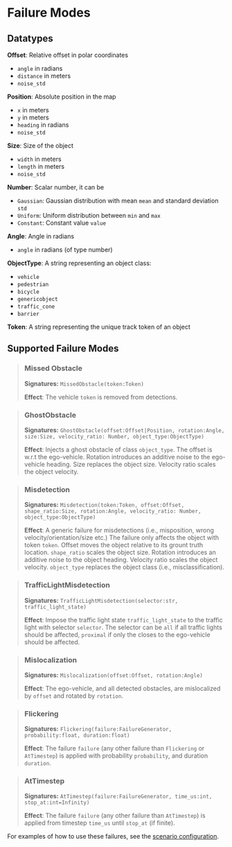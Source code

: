 # Failure Modes

## Datatypes

**Offset**: Relative offset in polar coordinates
- `angle` in radians
- `distance` in meters
- `noise_std` 

**Position**: Absolute position in the map
- `x` in meters
- `y` in meters
- `heading` in radians
- `noise_std`

**Size**: Size of the object
- `width` in meters
- `length` in meters
- `noise_std`

**Number**: Scalar number, it can be
- `Gaussian`: Gaussian distribution with mean `mean` and standard deviation `std`
- `Uniform`: Uniform distribution between `min` and `max`
- `Constant`: Constant value `value`

**Angle**: Angle in radians
- `angle` in radians (of type number)

**ObjectType**: A string representing an object class:
- `vehicle`
- `pedestrian`
- `bicycle`
- `genericobject`
- `traffic_cone`
- `barrier`

**Token**: A string representing the unique track token of an object

## Supported Failure Modes

> ### Missed Obstacle
> 
> **Signatures:** `MissedObstacle(token:Token)`
> 
> **Effect**: The vehicle `token` is removed from detections.

> ### GhostObstacle
>
> **Signatures:** `GhostObstacle(offset:Offset|Position, rotation:Angle, size:Size, velocity_ratio: Number, object_type:ObjectType)`
>
> **Effect**: Injects a ghost obstacle of class `object_type`. The offset is w.r.t the ego-vehicle. Rotation introduces an additive noise to the ego-vehicle heading. Size replaces the object size. Velocity ratio scales the object velocity.

> ### Misdetection
>
> **Signatures:** `Misdetection(token:Token, offset:Offset, shape_ratio:Size, rotation:Angle, velocity_ratio: Number, object_type:ObjectType)`
>
> **Effect**: A generic failure for misdetections (i.e., misposition, wrong velocity/orientation/size etc.) The failure only affects the object with token `token`. Offset moves the object relative to its grount truth location. `shape_ratio` scales the object size. Rotation introduces an additive noise to the object heading. Velocity ratio scales the object velocity. `object_type` replaces the object class (i.e., misclassification).

> ### TrafficLightMisdetection
>
> **Signatures:** `TrafficLightMisdetection(selector:str, traffic_light_state)`
>
> **Effect**: Impose the traffic light state `traffic_light_state` to the traffic light with selector `selector`. The selector can be `all` if all traffic lights should be affected, `proximal` if only the closes to the ego-vehicle should be affected.

> ### Mislocalization
>
> **Signatures:** `Mislocalization(offset:Offset, rotation:Angle)`
>
> **Effect**: The ego-vehicle, and all detected obstacles, are mislocalized by `offset` and rotated by `rotation`.

> ### Flickering
>
> **Signatures:** `Flickering(failure:FailureGenerator, probability:float, duration:float)`
> 
> **Effect**: The failure `failure` (any other failure than `Flickering` or `AtTimestep`) is applied with probability `probability`, and duration `duration`.

> ### AtTimestep
>
> **Signatures:** `AtTimestep(failure:FailureGenerator, time_us:int, stop_at:int=Infinity)`
>
> **Effect**: The failure `failure` (any other failure than `AtTimestep`) is applied from timestep `time_us` until `stop_at` (if finite).

For examples of how to use these failures, see the [scenario configuration](/configs/scenarios/handpicked_100.yaml).
